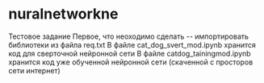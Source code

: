 # nuralnetworkne
Тестовое задание
Первое, что неоходимо сделать -- импортировать библиотеки из файла req.txt
В файле cat_dog_svert_mod.ipynb хранится код для сверточной нейронной сети
В файле catdog_tainingmod.ipynb хранится код уже обученной нейронной сети (скаченной с просторов сети интернет)
